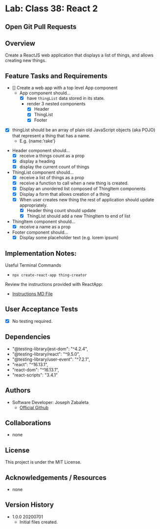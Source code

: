 # Lab: Class 38: React 2

## Open Git Pull Requests  
 
## Overview  

Create a ReactJS web application that displays a list of things, and allows creating new things.

## Feature Tasks and Requirements  
- [] Create a web app with a top level App component
  - App component should…
    - [x] have `thingList` data stored in its state.
    - render 3 nested components
      - [x] Header
      - [x] ThingList
      - [x] Footer
- [x] thingList should be an array of plain old JavaScript objects (aka POJO) that represent a thing that has a name.
  - E.g. {name:’rake’}
- Header component should…
  - [x] receive a things count as a prop
  - [x] display a heading
  - [x] display the current count of things
- ThingList component should…
  - [x] receive a list of things as a prop
  - [x] receive a function to call when a new thing is created.
  - [x] Display an unordered list composed of ThingItem components
  - [x] Display a form that allows creation of a thing
  - [x] When user creates new thing the rest of application should update appropriately.
    - [x] Header thing count should update
    - [x] ThingList should add a new ThingItem to end of list
- ThingItem component should…
  - [x] receive a name as a prop
- Footer component should…
  - [x] Display some placeholder text (e.g. lorem ipsum)

## Implementation Notes:  
Useful Terminal Commands
- `npx create-react-app thing-creator`  

Review the instructions provided with ReactApp:  
- [Instructions MD File](/instructions.md)

## User Acceptance Tests  
- [x] No testing required.  

## Dependencies  
- "@testing-library/jest-dom": "^4.2.4",
- "@testing-library/react": "^9.5.0",
- "@testing-library/user-event": "^7.2.1",
- "react": "^16.13.1",
- "react-dom": "^16.13.1",
- "react-scripts": "3.4.1"

## Authors  
- Software Developer: Joseph Zabaleta
  - [Official Github](https://github.com/joseph-zabaleta)  

## Collaborations  
- none  

## License  
This project is under the MIT License.

## Acknowledgements / Resources  
- none

## Version History  
- 1.0.0 20200701
    - Initial files created.  
